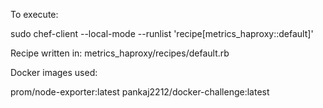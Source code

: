 
To execute:

sudo chef-client --local-mode --runlist 'recipe[metrics_haproxy::default]'


Recipe written in: metrics_haproxy/recipes/default.rb

Docker images used:

prom/node-exporter:latest
pankaj2212/docker-challenge:latest
